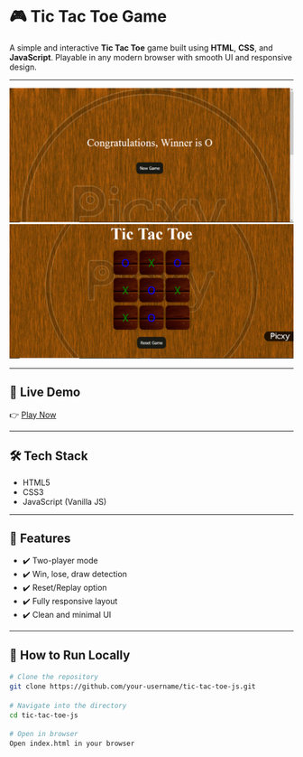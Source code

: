 # 🎮 Tic Tac Toe Game

A simple and interactive **Tic Tac Toe** game built using **HTML**, **CSS**, and **JavaScript**. Playable in any modern browser with smooth UI and responsive design.

---

[![Tic Tac Toe Screenshot](assets/Screenshot1.png)](assets/Screenshot1.png)
[![Tic Tac Toe Screenshot](assets/Screenshot.png)](assets/Screenshot.png)

---

## 🔗 Live Demo

👉 [Play Now](file:///C:/Users/acer/Desktop/JavaScript/project1/project1.html)


---

## 🛠️ Tech Stack

- HTML5
- CSS3
- JavaScript (Vanilla JS)

---

## 📌 Features

- ✔️ Two-player mode
- ✔️ Win, lose, draw detection
- ✔️ Reset/Replay option
- ✔️ Fully responsive layout
- ✔️ Clean and minimal UI

---

## 🚀 How to Run Locally

```bash
# Clone the repository
git clone https://github.com/your-username/tic-tac-toe-js.git

# Navigate into the directory
cd tic-tac-toe-js

# Open in browser
Open index.html in your browser
